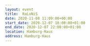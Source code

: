 ```yaml
---
layout: event
title:  RaLoNiS
date: 2020-11-08 11:09:00+00:00
start_date: 2020-12-07 18:00:00+01:00
end_date: 2020-12-07 22:00:00+01:00
location: Hamburg-Haus
address: Hamburg-Haus
---
```

